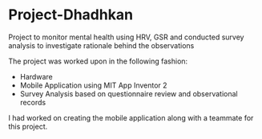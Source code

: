 # Project-Dhadhkan
Project to monitor mental health using HRV, GSR and conducted survey analysis to investigate rationale behind the observations

The project was worked upon in the following fashion: 
- Hardware 
- Mobile Application using MIT App Inventor 2
- Survey Analysis based on questionnaire review and observational records

I had worked on creating the mobile application along with a teammate for this project. 
